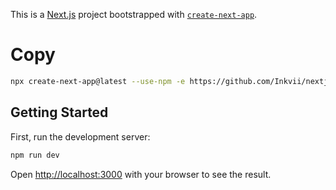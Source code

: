 This is a [Next.js](https://nextjs.org/) project bootstrapped with [`create-next-app`](https://github.com/vercel/next.js/tree/canary/packages/create-next-app).

# Copy
```bash
npx create-next-app@latest --use-npm -e https://github.com/Inkvii/nextjs-ts-tailwindcss-starter
```

## Getting Started

First, run the development server:

```bash
npm run dev
```

Open [http://localhost:3000](http://localhost:3000) with your browser to see the result.


